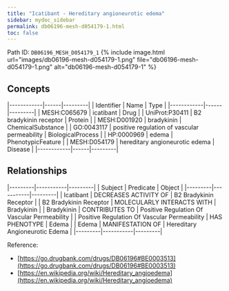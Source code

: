 ```yaml
---
title: "Icatibant - Hereditary angioneurotic edema"
sidebar: mydoc_sidebar
permalink: db06196-mesh-d054179-1.html
toc: false 
---
```



Path ID: `DB06196_MESH_D054179_1`
{% include image.html url="images/db06196-mesh-d054179-1.png" file="db06196-mesh-d054179-1.png" alt="db06196-mesh-d054179-1" %}

## Concepts

|------------|------|---------|
| Identifier | Name | Type    |
|------------|------|---------|
| MESH:C065679 | icatibant | Drug |
| UniProt:P30411 | B2 bradykinin receptor | Protein |
| MESH:D001920 | bradykinin | ChemicalSubstance |
| GO:0043117 | positive regulation of vascular permeability | BiologicalProcess |
| HP:0000969 | edema | PhenotypicFeature |
| MESH:D054179 | hereditary angioneurotic edema | Disease |
|------------|------|---------|

## Relationships

|---------|-----------|---------|
| Subject | Predicate | Object  |
|---------|-----------|---------|
| Icatibant | DECREASES ACTIVITY OF | B2 Bradykinin Receptor |
| B2 Bradykinin Receptor | MOLECULARLY INTERACTS WITH | Bradykinin |
| Bradykinin | CONTRIBUTES TO | Positive Regulation Of Vascular Permeability |
| Positive Regulation Of Vascular Permeability | HAS PHENOTYPE | Edema |
| Edema | MANIFESTATION OF | Hereditary Angioneurotic Edema |
|---------|-----------|---------|

Reference: 
  - [https://go.drugbank.com/drugs/DB06196#BE0003513](https://go.drugbank.com/drugs/DB06196#BE0003513)
  - [https://en.wikipedia.org/wiki/Hereditary_angioedema](https://en.wikipedia.org/wiki/Hereditary_angioedema)
